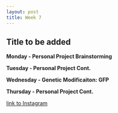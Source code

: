 ```yaml
---
layout: post
title: Week 7
---
```


## Title to be added 


**Monday - Personal Project Brainstorming**



**Tuesday - Personal Project Cont.**



**Wednesday - Genetic Modificaiton: GFP**



**Thursday - Personal Project Cont.**



[link to Instagram ](https://www.instagram.com/carolina.minana/)